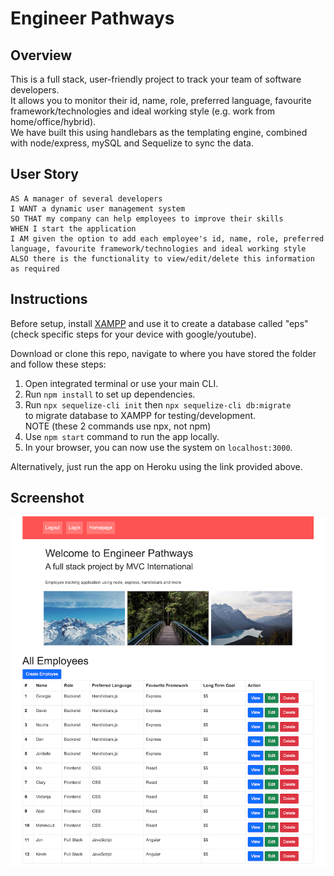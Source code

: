 # Engineer Pathways

## Overview

This is a full stack, user-friendly project to track your team of software developers.  
It allows you to monitor their id, name, role, preferred language, favourite framework/technologies and ideal working style (e.g. work from home/office/hybrid).  
We have built this using handlebars as the templating engine, combined with node/express, mySQL and Sequelize to sync the data.

## User Story

```
AS A manager of several developers
I WANT a dynamic user management system
SO THAT my company can help employees to improve their skills
WHEN I start the application
I AM given the option to add each employee's id, name, role, preferred language, favourite framework/technologies and ideal working style
ALSO there is the functionality to view/edit/delete this information as required
```

## Instructions

Before setup, install [XAMPP](https://www.apachefriends.org/download.html) and use it to create a database called "eps" (check specific steps for your device with google/youtube).

Download or clone this repo, navigate to where you have stored the folder and follow these steps:

1. Open integrated terminal or use your main CLI.
2. Run `npm install` to set up dependencies.
3. Run `npx sequelize-cli init` then `npx sequelize-cli db:migrate`  
   to migrate database to XAMPP for testing/development.  
   NOTE (these 2 commands use npx, not npm)
4. Use `npm start` command to run the app locally.
5. In your browser, you can now use the system on `localhost:3000`.

Alternatively, just run the app on Heroku using the link provided above.

## Screenshot

![Engineer-pathways-screenshot](./Engineer-pathways-screenshot.png)
